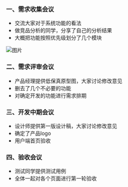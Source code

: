 ### 一、需求收集会议  
* 交流大家对于系统功能的看法
* 做竞品分析的同学，分享了自己的分析结果
* 大概把功能按照优先级划分了几个模块


![图片](https://img-blog.csdnimg.cn/20190624102550728.png?x-oss-process=image/watermark,type_ZmFuZ3poZW5naGVpdGk,shadow_10,text_aHR0cHM6Ly9ibG9nLmNzZG4ubmV0L3BoZW9iZWJ1ZmZ5,size_16,color_FFFFFF,t_70)
### 二、需求评审会议
* 产品经理提供低保真原型图，大家讨论修改意见
* 删去了几个不必要的功能
* 对确定开发的功能进行需求排期
### 三、开发中期会议
* 设计师提供第一版设计稿，大家讨论修改意见
* 确定了产品logo
* 用户端首页验收
### 四、验收会议
* 测试同学提供测试用例
* 全体一起对各个页面进行第一轮验收


